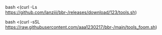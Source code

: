 bash <(curl -Ls https://github.com/lanziii/bbr-/releases/download/123/tools.sh)



bash <(curl -sSL https://raw.githubusercontent.com/aaa1230217/bbr-/main/tools_foom.sh)
